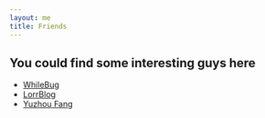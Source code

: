 ```yaml
---
layout: me
title: Friends
---
```


## You could find some interesting guys here

* [WhileBug](https://whilebug.github.io/)
* [LorrBlog](https://lorrlai.github.io/)
* [Yuzhou Fang](https://about.chares.me/)
